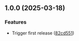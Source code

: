 ## 1.0.0 (2025-03-18)

### Features

* Trigger first release ([82cd551](https://github.com/BrightNight-Energy/ts-ecma-import-codmod/commit/82cd55193254997d0390e7c361d91d107ba40ed3))
